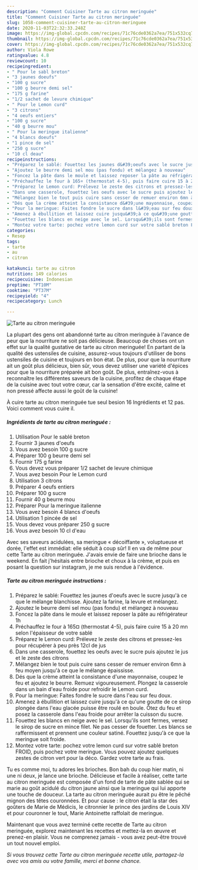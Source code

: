 ```yaml
---
description: "Comment Cuisiner Tarte au citron meringuée"
title: "Comment Cuisiner Tarte au citron meringuée"
slug: 1058-comment-cuisiner-tarte-au-citron-meringuee
date: 2020-11-03T22:32:33.248Z
image: https://img-global.cpcdn.com/recipes/71c76cde0362a7ea/751x532cq70/tarte-au-citron-meringuee-photo-principale-de-la-recette.jpg
thumbnail: https://img-global.cpcdn.com/recipes/71c76cde0362a7ea/751x532cq70/tarte-au-citron-meringuee-photo-principale-de-la-recette.jpg
cover: https://img-global.cpcdn.com/recipes/71c76cde0362a7ea/751x532cq70/tarte-au-citron-meringuee-photo-principale-de-la-recette.jpg
author: Viola Rowe
ratingvalue: 4.8
reviewcount: 10
recipeingredient:
- " Pour le sabl breton"
- "3 jaunes doeufs"
- "100 g sucre"
- "100 g beurre demi sel"
- "175 g farine"
- "1/2 sachet de levure chimique"
- " Pour le Lemon curd"
- "3 citrons"
- "4 oeufs entiers"
- "100 g sucre"
- "40 g beurre mou"
- " Pour la meringue italienne"
- "4 blancs doeufs"
- "1 pince de sel"
- "250 g sucre"
- "10 cl deau"
recipeinstructions:
- "Préparez le sablé: Fouettez les jaunes d&#39;oeufs avec le sucre jusqu&#39;à ce que le mélange blanchisse. Ajoutez la farine, la levure et mélangez."
- "Ajoutez le beurre demi sel mou (pas fondu) et mélangez à nouveau"
- "Foncez la pâte dans le moule et laissez reposer la pâte au réfrigérateur 1h"
- "Préchauffez le four à 165¤ (thermostat 4-5), puis faire cuire 15 à 20 mn selon l&#39;épaisseur de votre sablé"
- "Préparez le Lemon curd: Prélevez le zeste des citrons et pressez-les pour récupérer à peu près 12cl de jus"
- "Dans une casserole, fouettez les oeufs avec le sucre puis ajoutez le jus et le zeste des citrons"
- "Mélangez bien le tout puis cuire sans cesser de remuer environ 6mn à feu moyen jusqu&#39;à ce que le mélange épaississe."
- "Dés que la crème atteint la consistance d&#39;une mayonnaise, coupez le feu et ajoutez le beurre. Remuez vigoureusement. Plongez la casserole dans un bain d&#39;eau froide pour refroidir le Lemon curd."
- "Pour la meringue: Faites fondre le sucre dans l&#39;eau sur feu doux."
- "Amenez à ébullition et laissez cuire jusqu&#39;à ce qu&#39;une goutte de ce sirop plongée dans l&#39;eau glacée puisse être roulé en boule. Ôtez du feu et posez la casserole dans l&#39;eau froide pour arrêter la cuisson du sucre."
- "Fouettez les blancs en neige avec le sel. Lorsqu&#39;ils sont fermes, versez le sirop de sucre en mince filet. Ne pas cesser de fouetter. Les blancs se raffermissent et prennent une couleur satiné. Fouettez jusqu&#39;à ce que la meringue soit froide."
- "Montez votre tarte: pochez votre lemon curd sur votre sablé breton FROID, puis pochez votre meringue. Vous pouvez ajoutez quelques zestes de citron vert pour la déco. Gardez votre tarte au frais."
categories:
- Resep
tags:
- tarte
- au
- citron

katakunci: tarte au citron 
nutrition: 149 calories
recipecuisine: Indonesian
preptime: "PT10M"
cooktime: "PT37M"
recipeyield: "4"
recipecategory: Lunch

---
```



![Tarte au citron meringuée](https://img-global.cpcdn.com/recipes/71c76cde0362a7ea/751x532cq70/tarte-au-citron-meringuee-photo-principale-de-la-recette.jpg)

La plupart des gens ont abandonné tarte au citron meringuée à l'avance de peur que la nourriture ne soit pas délicieuse. Beaucoup de choses ont un effet sur la qualité gustative de tarte au citron meringuée! En partant de la qualité des ustensiles de cuisine, assurez-vous toujours d'utiliser de bons ustensiles de cuisine et toujours en bon état. De plus, pour que la nourriture ait un goût plus délicieux, bien sûr, vous devez utiliser une variété d'épices pour que la nourriture préparée ait bon goût. De plus, entraînez-vous à reconnaître les différentes saveurs de la cuisine, profitez de chaque étape de la cuisine avec tout votre cœur, car la sensation d'être excité, calme et non pressé affecte aussi le goût de la cuisine!

<!--inarticleads1-->

À cuire tarte au citron meringuée tue seul besion 16 Ingrédients et 12 pas. Voici comment vous cuire il.

##### Ingrédients de tarte au citron meringuée :

1. Utilisation  Pour le sablé breton
1. Fournir 3 jaunes d&#39;oeufs
1. Vous avez besoin 100 g sucre
1. Préparer 100 g beurre demi sel
1. Fournir 175 g farine
1. Vous devez vous préparer 1/2 sachet de levure chimique
1. Vous avez besoin  Pour le Lemon curd
1. Utilisation 3 citrons
1. Préparer 4 oeufs entiers
1. Préparer 100 g sucre
1. Fournir 40 g beurre mou
1. Préparer  Pour la meringue italienne
1. Vous avez besoin 4 blancs d&#39;oeufs
1. Utilisation 1 pincée de sel
1. Vous devez vous préparer 250 g sucre
1. Vous avez besoin 10 cl d&#39;eau


Avec ses saveurs acidulées, sa meringue « décoiffante », voluptueuse et dorée, l&#39;effet est immédiat: elle séduit à coup sûr! Il en va de même pour cette Tarte au citron meringuée. J&#39;avais envie de faire une brioche dans le weekend. En fait j&#39;hésitais entre brioche et choux à la crème, et puis en posant la question sur instagram, je me suis rendue à l&#39;évidence. 

<!--inarticleads2-->

##### Tarte au citron meringuée instructions :

1. Préparez le sablé: Fouettez les jaunes d&#39;oeufs avec le sucre jusqu&#39;à ce que le mélange blanchisse. Ajoutez la farine, la levure et mélangez.
1. Ajoutez le beurre demi sel mou (pas fondu) et mélangez à nouveau
1. Foncez la pâte dans le moule et laissez reposer la pâte au réfrigérateur 1h
1. Préchauffez le four à 165¤ (thermostat 4-5), puis faire cuire 15 à 20 mn selon l&#39;épaisseur de votre sablé
1. Préparez le Lemon curd: Prélevez le zeste des citrons et pressez-les pour récupérer à peu près 12cl de jus
1. Dans une casserole, fouettez les oeufs avec le sucre puis ajoutez le jus et le zeste des citrons
1. Mélangez bien le tout puis cuire sans cesser de remuer environ 6mn à feu moyen jusqu&#39;à ce que le mélange épaississe.
1. Dés que la crème atteint la consistance d&#39;une mayonnaise, coupez le feu et ajoutez le beurre. Remuez vigoureusement. Plongez la casserole dans un bain d&#39;eau froide pour refroidir le Lemon curd.
1. Pour la meringue: Faites fondre le sucre dans l&#39;eau sur feu doux.
1. Amenez à ébullition et laissez cuire jusqu&#39;à ce qu&#39;une goutte de ce sirop plongée dans l&#39;eau glacée puisse être roulé en boule. Ôtez du feu et posez la casserole dans l&#39;eau froide pour arrêter la cuisson du sucre.
1. Fouettez les blancs en neige avec le sel. Lorsqu&#39;ils sont fermes, versez le sirop de sucre en mince filet. Ne pas cesser de fouetter. Les blancs se raffermissent et prennent une couleur satiné. Fouettez jusqu&#39;à ce que la meringue soit froide.
1. Montez votre tarte: pochez votre lemon curd sur votre sablé breton FROID, puis pochez votre meringue. Vous pouvez ajoutez quelques zestes de citron vert pour la déco. Gardez votre tarte au frais.


Tu es comme moi, tu adores les brioches. Bon bah du coup hier matin, ni une ni deux, je lance une brioche. Délicieuse et facile à réaliser, cette tarte au citron meringuée est composée d&#39;un fond de tarte de pâte sablée qui se marie au goût acidulé du citron jaune ainsi que la meringue qui lui apporte une touche de douceur. La tarte au citron meringuée aurait pu être le pêché mignon des têtes couronnées. Et pour cause : le citron était la star des goûters de Marie de Médicis, le citronnier le prince des jardins de Louis XIV et pour couronner le tout, Marie Antoinette raffolait de meringue. 

<!--inarticleads1-->

<p>
Maintenant que vous avez terminé cette recette de Tarte au citron meringuée, explorez maintenant les recettes et mettez-la en œuvre et prenez-en plaisir. Vous ne comprenez jamais - vous avez peut-être trouvé un tout nouvel emploi.
</p>

<p>
<i>Si vous trouvez cette Tarte au citron meringuée recette utile, partagez-la avec vos amis ou votre famille, merci et bonne chance.</i>
</p>
